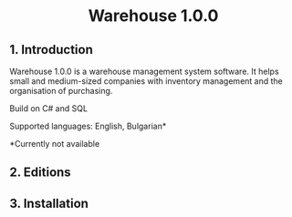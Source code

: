 <h1 align="center">Warehouse 1.0.0</h1>
<h2>1. Introduction</h2>

<p>Warehouse 1.0.0 is a warehouse management system software. It helps small and medium-sized companies with inventory management and the organisation of purchasing.</p>
<p>Build on C# and SQL</p>
<p>Supported languages: English, Bulgarian*</p>
  
<p>*Currently not available</p>

<h2>2. Editions</h2>

<h2>3. Installation</h2>
